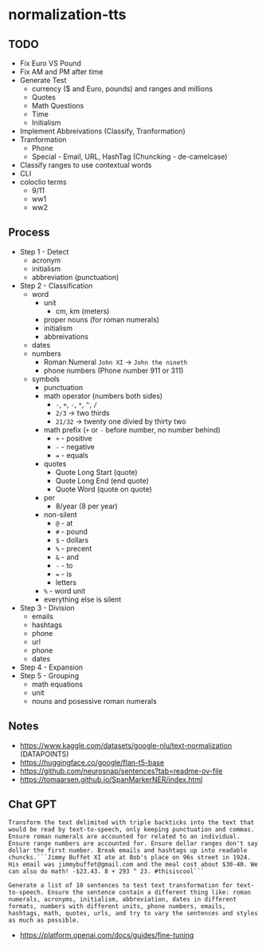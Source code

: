 # normalization-tts


## TODO
- Fix Euro VS Pound
- Fix AM and PM after time
- Generate Test
    - currency ($ and Euro, pounds) and ranges and millions
    - Quotes
    - Math Questions
    - Time
    - Initialism
- Implement Abbreivations (Classify, Tranformation)
- Tranformation
    - Phone
    - Special - Email, URL, HashTag (Chuncking - de-camelcase)
- Classify ranges to use contextual words
- CLI
- coloclio terms
    - 9/11
    - ww1
    - ww2


## Process
- Step 1 - Detect
    - acronym
    - initialism
    - abbreviation (punctuation)
- Step 2 - Classification
    - word
        - unit
            - cm, km (meters)
        - proper nouns (for roman numerals)
        - initialism
        - abbreivations
    - dates
    - numbers
        - Roman Numeral `John XI` -> `John the nineth`
        - phone numbers (Phone number 911 or 311)
    - symbols
        - punctuation
        - math operator (numbers both sides)
            - `-`, `+`, `-`, `*`, `^`, `/`
            - `2/3` -> two thirds
            - `21/32` -> twenty one divied by thirty two
        - math prefix (`+` or `-` before number, no number behind)
            - `+` - positive
            - `-` - negative
            - `=` - equals
        - quotes
            - Quote Long Start (quote)
            - Quote Long End (end quote)
            - Quote Word (quote on quote)
        - per
            - 8/year (8 per year)
        - non-silent
            - `@` - at
            - `#` - pound
            - `$` - dollars
            - `%` - precent
            - `&` - and
            - `-` - to
            - `=` - is
            - letters
        - `%` - word unit
        - everything else is silent
- Step 3 - Division
    - emails
    - hashtags
    - phone
    - url
    - phone
    - dates
- Step 4 - Expansion
- Step 5 - Grouping
    - math equations
    - unit
    - nouns and posessive roman numerals


## Notes
- https://www.kaggle.com/datasets/google-nlu/text-normalization (DATAPOINTS)
- https://huggingface.co/google/flan-t5-base
- https://github.com/neurosnap/sentences?tab=readme-ov-file
- https://tomaarsen.github.io/SpanMarkerNER/index.html


## Chat GPT
```
Transform the text delimited with triple backticks into the text that would be read by text-to-speech, only keeping punctuation and commas. Ensure roman numerals are accounted for related to an individual. Ensure range numbers are accounted for. Ensure dollar ranges don't say dollar the first number. Break emails and hashtags up into readable chuncks.```Jimmy Buffet XI ate at Bob's place on 96s street in 1924. His email was jimmybuffet@gmail.com and the meal cost about $30-40. We can also do math! -$23.43. 8 + 293 ^ 23. #thisiscool```
```
```
Generate a list of 10 sentences to test text transformation for text-to-speech. Ensure the sentence contain a different thing like: roman numerals, acronyms, initialism, abbreviation, dates in different formats, numbers with different units, phone numbers, emails, hashtags, math, quotes, urls, and try to vary the sentences and styles as much as possible.
```
- https://platform.openai.com/docs/guides/fine-tuning